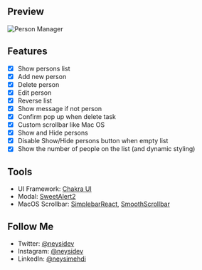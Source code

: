 ## Preview

![Person Manager](https://i.ibb.co/6mDHznG/screencapture-persons-manager-herokuapp-2020-12-20-11-55-27.png)

## Features

- [x] Show persons list
- [x] Add new person
- [x] Delete person
- [x] Edit person
- [x] Reverse list
- [x] Show message if not person
- [x] Confirm pop up when delete task
- [x] Custom scrollbar like Mac OS
- [x] Show and Hide persons
- [x] Disable Show/Hide persons button when empty list
- [x] Show the number of people on the list (and dynamic styling)

## Tools

- UI Framework: [Chakra UI](https://chakra-ui.com)
- Modal: [SweetAlert2](https://sweetalert2.github.io)
- MacOS Scrollbar: [SimplebarReact](https://github.com/Grsmto/simplebar/tree/master/packages/simplebar-react), [SmoothScrollbar](https://idiotwu.github.io/smooth-scrollbar)

## Follow Me

- Twitter: [@neysidev](https://twitter.com/neysidev)
- Instagram: [@neysidev](https://instagram.com/neysidev)
- LinkedIn: [@neysimehdi](https://linkedin.com/in/neysimehdi)
